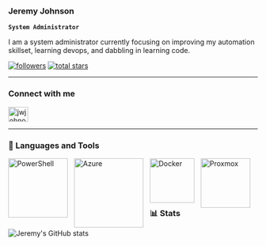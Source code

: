 ### Jeremy Johnson

**`System Administrator`**

I am a system administrator currently focusing on improving my automation skillset, learning devops, and dabbling in learning code.

   <p align="left">
      <a href="https://github.com/jwjohnson93?tab=followers">
         <img alt="followers" title="Follow me on Github" src="https://custom-icon-badges.demolab.com/github/followers/jwjohnson93?color=236ad3&labelColor=1155ba&style=for-the-badge&logo=person-add&label=Follow&logoColor=white"/></a>
      <a href="https://github.com/jwjohnson93?tab=repositories&sort=stargazers">
         <img alt="total stars" title="Total stars on GitHub" src="https://custom-icon-badges.demolab.com/github/stars/jwjohnson93?color=55960c&style=for-the-badge&labelColor=488207&logo=star"/></a>
   </p>

---

### Connect with me

<p align="left">
<a href="https://linkedin.com/in/jwjohnson93" target="blank"><img align="center" src="https://raw.githubusercontent.com/rahuldkjain/github-profile-readme-generator/master/src/images/icons/Social/linked-in-alt.svg" alt="jwjohnosn93" height="30" width="40" /></a>
</p>

---

### 🧰 Languages and Tools

<img align="left" alt="PowerShell" width="120px" style="padding-right:10px;" src="https://img.shields.io/badge/powershell-5391FE?style=for-the-badge&logo=powershell&logoColor=white"/>
<img align="left" alt="Azure" width="140px" style="padding-right:10px;" src="https://img.shields.io/badge/microsoft%20azure-0089D6?style=for-the-badge&logo=microsoft-azure&logoColor=white" />
<img align="left" alt="Docker" width="90px" style="padding-right:10px;" src="https://img.shields.io/badge/Docker-2CA5E0?style=for-the-badge&logo=docker&logoColor=white" />
<img align="left" alt="Proxmox" width="100px" style="padding-right:10px;" src="https://img.shields.io/badge/proxmox-%23E57000.svg?&style=for-the-badge&logo=proxmox&logoColor=white" />
<br />


#

### 📊 Stats

![Jeremy's GitHub stats](https://github-readme-stats.vercel.app/api?username=jwjohnson93&show_icons=true&theme=synthwave)

<!-- ![GitHub Streak](https://streak-stats.demolab.com?user=jwjohnson93&theme=gruvbox&border_radius=4.5) -->



<!--
**jwjohnson93/jwjohnson93** is a ✨ _special_ ✨ repository because its `README.md` (this file) appears on your GitHub profile.

Here are some ideas to get you started:

- 🔭 I’m currently working on ...
- 🌱 I’m currently learning ...
- 👯 I’m looking to collaborate on ...
- 🤔 I’m looking for help with ...
- 💬 Ask me about ...
- 📫 How to reach me: ...
- 😄 Pronouns: ...
- ⚡ Fun fact: ...
-->
